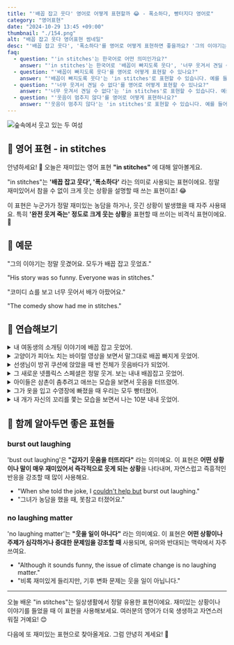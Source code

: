 ```yaml
---
title: "'배꼽 잡고 웃다' 영어로 어떻게 표현할까 😂 - 폭소하다, 빵터지다 영어로"
category: "영어표현"
date: "2024-10-29 13:45 +09:00"
thumbnail: "./154.png"
alt: "배꼽 잡고 웃다 영어표현 썸네일"
desc: "'배꼽 잡고 웃다', '폭소하다'를 영어로 어떻게 표현하면 좋을까요? '그의 이야기는 정말 웃겼어요. 모두가 배꼽 잡고 웃었죠.', '코미디 쇼를 보고 너무 웃어서 배가 아팠어요.' 등을 영어로 표현하는 법을 배워봅시다. 다양한 예문을 통해서 연습하고 본인의 표현으로 만들어 보세요."
faq:
  - question: "'in stitches'는 한국어로 어떤 의미인가요?"
    answer: "'in stitches'는 한국어로 '배꼽이 빠지도록 웃다', '너무 웃겨서 견딜 수 없다', '웃음이 멈추지 않다' 등으로 번역될 수 있습니다. 매우 재미있거나 웃긴 상황에서 웃음이 끊이지 않는 상태를 표현합니다."
  - question: "'배꼽이 빠지도록 웃다'를 영어로 어떻게 표현할 수 있나요?"
    answer: "'배꼽이 빠지도록 웃다'는 'in stitches'로 표현할 수 있습니다. 예를 들어, '그의 농담이 너무 웃겨서 배꼽이 빠지도록 웃었어'는 'I was in stitches at his joke'로 말할 수 있습니다."
  - question: "'너무 웃겨서 견딜 수 없다'를 영어로 어떻게 표현할 수 있나요?"
    answer: "'너무 웃겨서 견딜 수 없다'는 'in stitches'로 표현할 수 있습니다. 예를 들어, '그 코미디언의 공연이 정말 웃겨서 나는 견딜 수 없었어'는 'I was in stitches during the comedian's show'로 표현할 수 있습니다."
  - question: "'웃음이 멈추지 않다'를 영어로 어떻게 표현하나요?"
    answer: "'웃음이 멈추지 않다'는 'in stitches'로 표현할 수 있습니다. 예를 들어, '그 이야기를 듣고 나는 웃음이 멈추지 않았어'는 'I was in stitches after hearing that story'로 표현할 수 있습니다."
---
```


![숲속에서 웃고 있는 두 여성](./154-1.jpg)

## 🌟 영어 표현 - in stitches

안녕하세요! 👋 오늘은 재미있는 영어 표현 **"in stitches"** 에 대해 알아볼게요.

"in stitches"는 **'배꼽 잡고 웃다', '폭소하다'** 라는 의미로 사용되는 표현이에요. 정말 재미있어서 참을 수 없이 크게 웃는 상황을 설명할 때 쓰는 표현이죠! 😂

이 표현은 누군가가 정말 재미있는 농담을 하거나, 웃긴 상황이 발생했을 때 자주 사용돼요. 특히 **'완전 웃겨 죽는' 정도로 크게 웃는 상황**을 표현할 때 쓰이는 비격식 표현이에요. 🤣

<script async src="https://pagead2.googlesyndication.com/pagead/js/adsbygoogle.js?client=ca-pub-1465612013356152"
     crossorigin="anonymous"></script>
<!-- engple-horizontal-ad -->

<ins class="adsbygoogle"
     style="display:block"
     data-ad-client="ca-pub-1465612013356152"
     data-ad-slot="2106896038"
     data-ad-format="auto"
     data-full-width-responsive="true"></ins>

<script>
     (adsbygoogle = window.adsbygoogle || []).push({});
</script>

## 📖 예문

"그의 이야기는 정말 웃겼어요. 모두가 배꼽 잡고 웃었죠."

"His story was so funny. Everyone was in stitches."

"코미디 쇼를 보고 너무 웃어서 배가 아팠어요."

"The comedy show had me in stitches."

## 💬 연습해보기

<details>
<summary>내 여동생의 소개팅 이야기에 배꼽 잡고 웃었어.</summary>
<span>My sister's story about her blind date had me in stitches.</span>
</details>

<details>
<summary>고양이가 피아노 치는 바이럴 영상을 보면서 말그대로 배꼽 빠지게 웃었어.</summary>
<span>I was literally in stitches watching that viral video of the cat playing piano.</span>
</details>

<details>
<summary>선생님이 방귀 쿠션에 앉았을 때 반 전체가 웃음바다가 되었어.</summary>
<span>The whole class was in stitches when the teacher sat on the whoopie cushion.</span>
</details>

<details>
<summary>그 새로운 넷플릭스 스페셜은 정말 웃겨. 보는 내내 배꼽잡고 웃었어.</summary>
<span>That new Netflix special is hilarious. I was in stitches the entire time.</span>
</details>

<details>
<summary>아이들은 삼촌이 춤추려고 애쓰는 모습을 보면서 웃음을 터뜨렸어.</summary>
<span>The kids were in stitches watching their uncle <a href="/blog/in-english/117.try-to/">try to</a> dance.</span>
</details>

<details>
<summary>그가 옷을 입고 수영장에 빠졌을 때 우리는 모두 빵터졌어.</summary>
<span>When he fell into the pool fully clothed, we were all in stitches.</span>
</details>

<details>
<summary>내 개가 자신의 꼬리를 쫓는 모습을 보면서 나는 10분 내내 웃었어.</summary>
<span>I was in stitches watching my dog chase his own tail for <a href="/blog/in-english/050.n-days-straight/">ten minutes straight</a>.</span>
</details>

## 🤝 함께 알아두면 좋은 표현들

### burst out laughing

'bust out laughing'은 **"갑자기 웃음을 터뜨리다"** 라는 의미예요. 이 표현은 **어떤 상황이나 말이 매우 재미있어서 즉각적으로 웃게 되는 상황**을 나타내며, 자연스럽고 즉흥적인 반응을 강조할 때 많이 사용해요.

- "When she told the joke, I [couldn't help but](/blog/어쩔-수-없이-할-수-밖에-없어-영어표현/) burst out laughing."
- "그녀가 농담을 했을 때, 못참고 터졌어요."

### no laughing matter

'no laughing matter'는 **"웃을 일이 아니다"** 라는 의미예요. 이 표현은 **어떤 상황이나 주제가 심각하거나 중대한 문제임을 강조할 때** 사용되며, 유머와 반대되는 맥락에서 자주 쓰여요.

- "Although it sounds funny, the issue of climate change is no laughing matter."
- "비록 재미있게 들리지만, 기후 변화 문제는 웃을 일이 아닙니다."

---

오늘 배운 "in stitches"는 일상생활에서 정말 유용한 표현이에요. 재미있는 상황이나 이야기를 들었을 때 이 표현을 사용해보세요. 여러분의 영어가 더욱 생생하고 자연스러워질 거예요! 😊

다음에 또 재미있는 표현으로 찾아올게요. 그럼 안녕히 계세요! 👋
